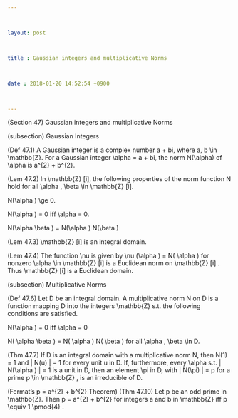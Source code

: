 ```yaml
---



layout: post



title : Gaussian integers and multiplicative Norms



date : 2018-01-20 14:52:54 +0900



---
```


(Section 47) Gaussian integers and multiplicative Norms

(subsection) Gaussian Integers

(Def 47.1) A Gaussian integer is a complex number a + bi, where a, b \in \mathbb{Z}. For a Gaussian integer \alpha = a + bi, the norm N(\alpha) of \alpha is a^{2} + b^{2}.

(Lem 47.2) In \mathbb{Z} [i], the following properties of the norm function N hold for all \alpha , \beta \in \mathbb{Z} [i].

N(\alpha ) \ge 0.

N(\alpha ) = 0 iff \alpha = 0.

N(\alpha \beta ) = N(\alpha ) N(\beta )

(Lem 47.3) \mathbb{Z} [i] is an integral domain.

(Lem 47.4) The function \nu is given by \nu (\alpha ) = N( \alpha ) for nonzero \alpha \in \mathbb{Z} [i] is a Euclidean norm on \mathbb{Z} [i] . Thus \mathbb{Z} [i] is a Euclidean domain.

(subsection) Multiplicative Norms

(Def 47.6) Let D be an integral domain. A multiplicative norm N on D is a function mapping D into the integers \mathbb{Z} s.t. the following conditions are satisfied.

N(\alpha ) = 0 iff \alpha = 0

N( \alpha \beta ) = N( \alpha ) N( \beta ) for all \alpha , \beta \in D.

(Thm 47.7) If D is an integral domain with a multiplicative norm N, then N(1) = 1 and | N(u) | = 1 for every unit u in D. If, furthermore, every \alpha s.t. | N(\alpha ) | = 1 is a unit in D, then an element \pi in D, with | N(\pi) | = p for a prime p \in \mathbb{Z} , is an irreducible of D.

(Fermat’s p = a^{2} + b^{2} Theorem) (Thm 47.10) Let p be an odd prime in \mathbb{Z}. Then p = a^{2} + b^{2} for integers a and b in \mathbb{Z} iff p \equiv 1 \pmod{4} .

